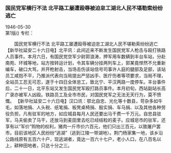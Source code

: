 ### 国民党军横行不法  北平路工屡遭殴辱被迫怠工湖北人民不堪勒索纷纷逃亡  

1946-05-30  
第1版()
专栏：

　　国民党军横行不法
    北平路工屡遭殴辱被迫怠工湖北人民不堪勒索纷纷逃亡
    【新华社延安二十六日电】北平讯：此间近来不断发生国民党军人枪击与殴打铁路人员事件。本月六日，有国民党空军少尉郭浪涛，押军用车数辆到丰台车站，分赴南苑、环城等地，站方按转运计划，令其车辆分挂两列车上，郭某竟悍然不允重新编车，破口大骂，并开枪射击，当场击伤该站信号司事许人庭的腿部及足部，该站员工咸抱不平，乃推派代表向当局提出严惩凶手、医疗伤者等项要求，当局不理，全站员工忍无可忍，遂于十四日全体怠工，致北宁、平汉两路一度停车。丰台事件后，二十一日，北平东站又发生国民党军殴打路员事件。本月初旬，西站副站长高广录亦被军人凶殴。铁路员工及全市市民，对国民党军之无法无天行为，莫不愤慨。
    【新华社延安二十六日电】汉口讯：鄂北自忠、光化等十数县，苛杂多如牛毛，如落地捐、人头税、纸笔捐、板凳桌椅捐、殷实捐、车马捐、以及其他各种劳役负担，凡有驻军的地方，如应城县每月人民还要出马干费一千万元。自忠县驻军，马夫偷卖了马干，还放马到麦田里去吃已经结粒的麦子。应城皂市的驻军，还享有以“军价”购物的权利，猪肉一斤市价六百元，他们只出三百元，以致屠户罢市。目前该地区人民纷纷“逃湖”（逃到江陵一带湖地）。荆门杨家集一地，该乡沿公路线原有五百六十户，现逃湖者，竟达一百六十七户，老小人口，在八百名以上，耕种田地者，只达十分之三。  

